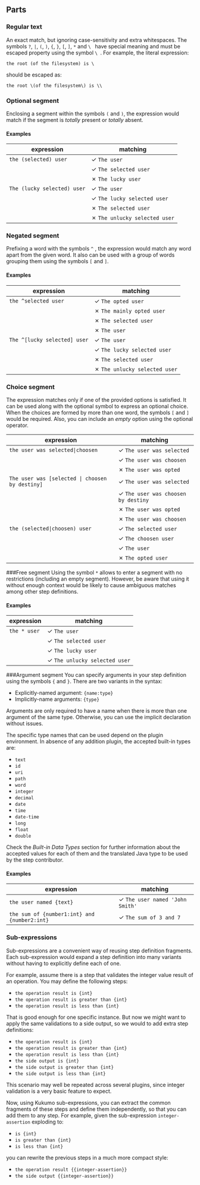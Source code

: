 ## Parts

### Regular text
An exact match, but ignoring case-sensitivity and extra whitespaces.
The symbols `?`, `|`, `(`, `)`, `{`, `}`, `[`, `]`, `*` and `\ `  have special meaning and must be escaped
property using the symbol `\ `. For example, the literal expression:
```
the root (of the filesystem) is \
```
should be escaped as:
```
the root \(of the filesystem\) is \\
```

### Optional segment
Enclosing a segment within the symbols `(` and `)`, the expression would match 
if the segment is *totally* present or *totally* absent.
#### Examples

| expression                  | matching                      |
|-----------------------------|-------------------------------|
| `the (selected) user`       | ✓ `The user`                  |
|                             | ✓ `The selected user`         |
|                             | ✗ `The lucky user`            |
| `The (lucky selected) user` | ✓ `The user`                  |
|                             | ✓ `The lucky selected user`   |
|                             | ✗ `The selected user`         |
|                             | ✗ `The unlucky selected user` |


### Negated segment
Prefixing a word with the symbols `^` , the expression would match
any word apart from the given word. It also can be used with a group 
of words grouping them using the symbols `[` and `]`.
#### Examples

| expression                   | matching                      |
|------------------------------|-------------------------------|
| `the ^selected user`         | ✓ `The opted user`            |
|                              | ✗ `The mainly opted user`     |
|                              | ✗ `The selected user`         |
|                              | ✗ `The user`                  |
| `The ^[lucky selected] user` | ✓ `The user`                  |
|                              | ✓ `The lucky selected user`   |
|                              | ✗ `The selected user`         |
|                              | ✗ `The unlucky selected user` |

### Choice segment
The expression matches only if one of the provided options is satisfied.
It can be used along with the optional symbol to express an optional choice. When the choices 
are formed by more than one word, the symbols `[` and `]` would be required.
Also, you can include an *empty* option using the optional operator.

| expression                                                     | matching                            |
|----------------------------------------------------------------|-------------------------------------|
| <code>the user was selected&#124;choosen</code>                | ✓ `The user was selected`           |
|                                                                | ✓ `The user was choosen`            |
|                                                                | ✗ `The user was opted`              |
| <code>The user was [selected &#124; choosen by destiny]</code> | ✓ `The user was selected`           |
|                                                                | ✓ `The user was choosen by destiny` |
|                                                                | ✗ `The user was opted`              |
|                                                                | ✗ `The user was choosen`            |
| <code>the (selected&#124;choosen) user</code>                  | ✓ `The selected user`               |
|                                                                | ✓ `The choosen user`                |
|                                                                | ✓ `The user`                        |
|                                                                | ✗ `The opted user`                  |


###Free segment
Using the symbol `*` allows to enter a segment with no restrictions (including an empty segment).
However, be aware that using it without enough context would be likely to cause 
ambiguous matches among other step definitions.
#### Examples

| expression                  | matching                      |
|-----------------------------|-------------------------------|
| `the * user`                | ✓ `The user`                  |
|                             | ✓ `The selected user`         |
|                             | ✓ `The lucky user`            |
|                             | ✓ `The unlucky selected user` |


###Argument segment
You can specify arguments in your step definition using the symbols `{` and `}`. 
There are two variants in the syntax:
- Explicitly-named argument: `{name:type}`
- Implicitly-name arguments: `{type}`

Arguments are only required to have a name when there is more than one argument of 
the same type. Otherwise, you can use the implicit declaration without issues.

The specific type names that can be used depend on the plugin environment. In absence of 
any addition plugin, the accepted built-in types are:
- `text`
- `id`
- `uri`
- `path`
- `word`
- `integer`
- `decimal`
- `date`
- `time`
- `date-time`
- `long`
- `float`
- `double`

Check the *Built-in Data Types* section for further information about the 
accepted values for each of them and the translated Java type to be used 
by the step contributor.

#### Examples

| expression                                   | matching                        |
|----------------------------------------------|---------------------------------|
| `the user named {text}`                      | ✓ `The user named 'John Smith'` |
| `the sum of {number1:int} and {number2:int}` | ✓ `The sum of 3 and 7`          |


### Sub-expressions
Sub-expressions are a convenient way of reusing step definition fragments. Each 
sub-expression would expand a step definition into many variants without having 
to explicitly define each of one.

For example, assume there is a step that validates the integer value result of 
an operation. You may define the following steps:

- `the operation result is {int}`
- `the operation result is greater than {int}`
- `the operation result is less than {int}`

That is good enough for one specific instance. But now we might want to apply the 
same validations to a side output, so we would to add extra step definitions:

- `the operation result is {int}`
- `the operation result is greater than {int}`
- `the operation result is less than {int}`
- `the side output is {int}`
- `the side output is greater than {int}`
- `the side output is less than {int}`

This scenario may well be repeated across several plugins, since integer validation
is a very basic feature to expect. 

Now, using Kukumo sub-expressions, you can extract the common fragments of these steps
and define them independently, so that you can add them to any step. For example,
given the sub-expression `integer-assertion` exploding to:

- `is {int}`
- `is greater than {int}`
- `is less than {int}`

you can rewrite the previous steps in a much more compact style:

- `the operation result {{integer-assertion}}`
- `the side output {{integer-assertion}}`
